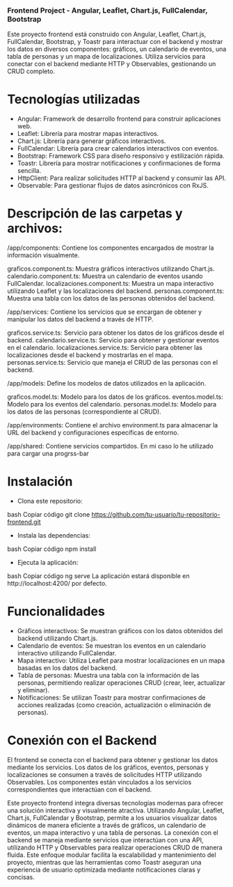 ### Frontend Project - Angular, Leaflet, Chart.js, FullCalendar, Bootstrap
Este proyecto frontend está construido con Angular, Leaflet, Chart.js, FullCalendar, Bootstrap, y Toastr para interactuar con el backend y mostrar los datos en diversos componentes: gráficos, un calendario de eventos, una tabla de personas y un mapa de localizaciones. Utiliza servicios para conectar con el backend mediante HTTP y Observables, gestionando un CRUD completo.

# Tecnologías utilizadas
- Angular: Framework de desarrollo frontend para construir aplicaciones web.
- Leaflet: Librería para mostrar mapas interactivos.
- Chart.js: Librería para generar gráficos interactivos.
- FullCalendar: Librería para crear calendarios interactivos con eventos.
- Bootstrap: Framework CSS para diseño responsivo y estilización rápida.
- Toastr: Librería para mostrar notificaciones y confirmaciones de forma sencilla.
- HttpClient: Para realizar solicitudes HTTP al backend y consumir las API.
- Observable: Para gestionar flujos de datos asincrónicos con RxJS.

# Descripción de las carpetas y archivos:
/app/components: Contiene los componentes encargados de mostrar la información visualmente.

graficos.component.ts: Muestra gráficos interactivos utilizando Chart.js.
calendario.component.ts: Muestra un calendario de eventos usando FullCalendar.
localizaciones.component.ts: Muestra un mapa interactivo utilizando Leaflet y las localizaciones del backend.
personas.component.ts: Muestra una tabla con los datos de las personas obtenidos del backend.

/app/services: Contiene los servicios que se encargan de obtener y manipular los datos del backend a través de HTTP.

graficos.service.ts: Servicio para obtener los datos de los gráficos desde el backend.
calendario.service.ts: Servicio para obtener y gestionar eventos en el calendario.
localizaciones.service.ts: Servicio para obtener las localizaciones desde el backend y mostrarlas en el mapa.
personas.service.ts: Servicio que maneja el CRUD de las personas con el backend.

/app/models: Define los modelos de datos utilizados en la aplicación.

graficos.model.ts: Modelo para los datos de los gráficos.
eventos.model.ts: Modelo para los eventos del calendario.
personas.model.ts: Modelo para los datos de las personas (correspondiente al CRUD).

/app/environments: Contiene el archivo environment.ts para almacenar la URL del backend y configuraciones específicas de entorno.

/app/shared: Contiene servicios compartidos. En mi caso lo he utilizado para cargar una progrss-bar

# Instalación

- Clona este repositorio:

bash
Copiar código
git clone https://github.com/tu-usuario/tu-repositorio-frontend.git

- Instala las dependencias:

bash
Copiar código
npm install

- Ejecuta la aplicación:

bash
Copiar código
ng serve
La aplicación estará disponible en http://localhost:4200/ por defecto.

# Funcionalidades
- Gráficos interactivos: Se muestran gráficos con los datos obtenidos del backend utilizando Chart.js.
- Calendario de eventos: Se muestran los eventos en un calendario interactivo utilizando FullCalendar.
- Mapa interactivo: Utiliza Leaflet para mostrar localizaciones en un mapa basadas en los datos del backend.
- Tabla de personas: Muestra una tabla con la información de las personas, permitiendo realizar operaciones CRUD (crear, leer, actualizar y eliminar).
- Notificaciones: Se utilizan Toastr para mostrar confirmaciones de acciones realizadas (como creación, actualización o eliminación de personas).

# Conexión con el Backend
El frontend se conecta con el backend para obtener y gestionar los datos mediante los servicios. Los datos de los gráficos, eventos, personas y localizaciones se consumen a través de solicitudes HTTP utilizando Observables. Los componentes están vinculados a los servicios correspondientes que interactúan con el backend.

Este proyecto frontend integra diversas tecnologías modernas para ofrecer una solución interactiva y visualmente atractiva. Utilizando Angular, Leaflet, Chart.js, FullCalendar y Bootstrap, permite a los usuarios visualizar datos dinámicos de manera eficiente a través de gráficos, un calendario de eventos, un mapa interactivo y una tabla de personas. La conexión con el backend se maneja mediante servicios que interactúan con una API, utilizando HTTP y Observables para realizar operaciones CRUD de manera fluida. Este enfoque modular facilita la escalabilidad y mantenimiento del proyecto, mientras que las herramientas como Toastr aseguran una experiencia de usuario optimizada mediante notificaciones claras y concisas.


